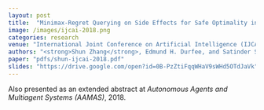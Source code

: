 ```yaml
---
layout: post
title:  "Minimax-Regret Querying on Side Effects for Safe Optimality in Factored Markov Decision Processes"
image: /images/ijcai-2018.png
categories: research
venue: "International Joint Conference on Artificial Intelligence (IJCAI), 2018"
authors: "<strong>Shun Zhang</strong>, Edmund H. Durfee, and Satinder Singh"
paper: "pdfs/shun-ijcai-2018.pdf"
slides: "https://drive.google.com/open?id=0B-PzZtiFqqWHaV9sWHd5OTdJaVk"
---
```

Also presented as an extended abstract at _Autonomous Agents and Multiagent Systems (AAMAS)_, 2018.

